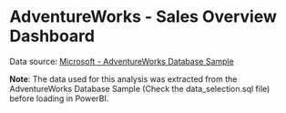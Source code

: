 # AdventureWorks - Sales Overview Dashboard

Data source: <a href="https://learn.microsoft.com/en-us/sql/samples/adventureworks-install-configure?view=sql-server-ver16&tabs=ssms"> Microsoft - AdventureWorks Database Sample </a>

<b>Note</b>: The data used for this analysis was extracted from the AdventureWorks Database Sample (Check the data_selection.sql file) before loading in PowerBI.
